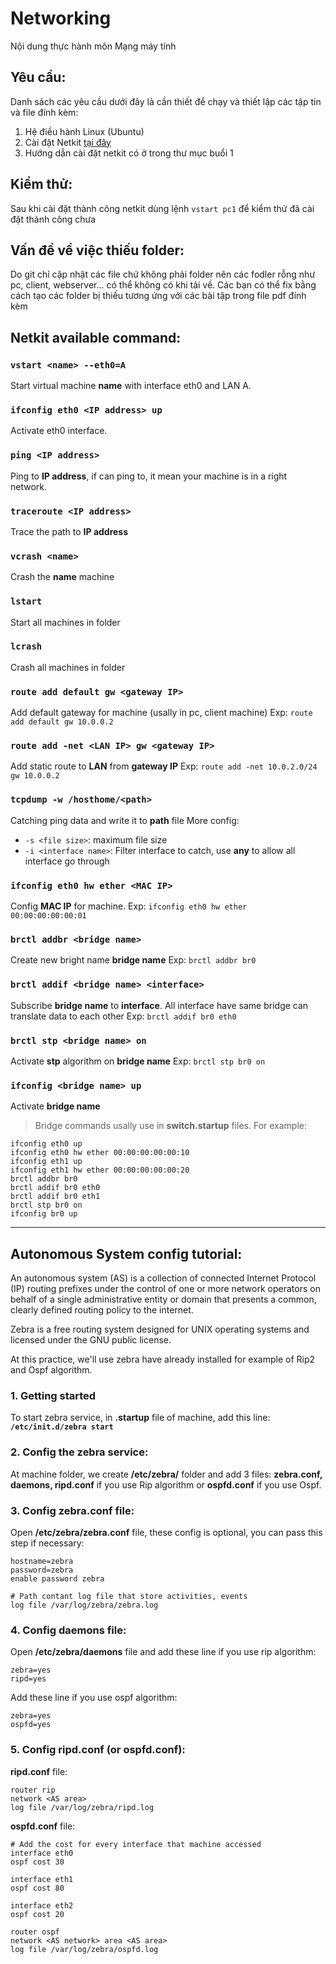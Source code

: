 # Networking
Nội dung thực hành môn Mạng máy tính
## Yêu cầu:
Danh sách các yêu cầu dưới đây là cần thiết để chạy và thiết lập các tập tin và file đính kèm:
1. Hệ điều hành Linux (Ubuntu)
2. Cài đặt Netkit [tại đây](http://wiki.netkit.org/index.php?title=Download_Official)
3. Hướng dẫn cài đặt netkit có ở trong thư mục buổi 1
## Kiểm thử:
Sau khi cài đặt thành công netkit dùng lệnh `vstart pc1` để kiểm thử đã cài đặt thành công chưa
## Vấn đề về việc thiếu folder:
Do git chỉ cập nhật các file chứ không phải folder nên các fodler rỗng như pc, client, webserver... có thể không có khi tải về. Các bạn có thể fix bằng cách tạo các folder bị thiếu tương ứng với các bài tập trong file pdf đính kèm

## Netkit available command:

### `vstart <name> --eth0=A`
Start virtual machine **name** with interface eth0 and LAN A. 

### `ifconfig eth0 <IP address> up`
Activate eth0 interface.

### `ping <IP address>`
Ping to **IP address**, if can ping to, it mean your machine is in a right network.

### `traceroute <IP address>`
Trace the path to **IP address**

### `vcrash <name>`
Crash the **name** machine

### `lstart`
Start all machines in folder

### `lcrash`
Crash all machines in folder

### `route add default gw <gateway IP>`
Add default gateway for machine (usally in pc, client machine)
Exp: `route add default gw 10.0.0.2`

### `route add -net <LAN IP> gw <gateway IP>`
Add static route to **LAN** from **gateway IP**
Exp: `route add -net 10.0.2.0/24 gw 10.0.0.2`

### `tcpdump -w /hosthome/<path>`
Catching ping data and write it to **path** file
More config:
- `-s <file size>`: maximum file size
- `-i <interface name>`: Filter interface to catch, use **any** to allow all interface go through

### `ifconfig eth0 hw ether <MAC IP>`
Config **MAC IP** for machine. 
Exp: `ifconfig eth0 hw ether 00:00:00:00:00:01`

### `brctl addbr <bridge name>`
Create new bright name **bridge name**
Exp: `brctl addbr br0`
### `brctl addif <bridge name> <interface>`
Subscribe **bridge name** to **interface**. All interface have same bridge can translate data to each other
Exp: `brctl addif br0 eth0`

### `brctl stp <bridge name> on`
Activate **stp** algorithm on **bridge name**
Exp: `brctl stp br0 on`

### `ifconfig <bridge name> up`
Activate **bridge name**

> Bridge commands usally use in **switch.startup** files. For example:
```
ifconfig eth0 up
ifconfig eth0 hw ether 00:00:00:00:00:10
ifconfig eth1 up
ifconfig eth1 hw ether 00:00:00:00:00:20
brctl addbr br0
brctl addif br0 eth0
brctl addif br0 eth1
brctl stp br0 on
ifconfig br0 up
```
---
## Autonomous System config tutorial:
An autonomous system (AS) is a collection of connected Internet Protocol (IP) routing prefixes under the control of one or more network operators on behalf of a single administrative entity or domain that presents a common, clearly defined routing policy to the internet.

Zebra is a free routing system designed for UNIX operating systems and licensed under the GNU public license. 

At this practice, we'll use zebra have already installed for example of Rip2 and Ospf algorithm.

### 1. Getting started 
To start zebra service, in **.startup** file of machine, add this line: **`/etc/init.d/zebra start`**

### 2. Config the zebra service:
At machine folder, we create **/etc/zebra/** folder and add 3 files: **zebra.conf, daemons, ripd.conf** if you use Rip algorithm or **ospfd.conf** if you use Ospf.

### 3. Config zebra.conf file:
Open **/etc/zebra/zebra.conf** file, these config is optional, you can pass this step if necessary:
```
hostname=zebra
password=zebra
enable password zebra

# Path contant log file that store activities, events
log file /var/log/zebra/zebra.log
```

### 4. Config daemons file:
Open **/etc/zebra/daemons** file and add these line if you use rip algorithm:
```
zebra=yes
ripd=yes
```
Add these line if you use ospf algorithm:
```
zebra=yes
ospfd=yes
```

### 5. Config ripd.conf (or ospfd.conf):
**ripd.conf** file:
```
router rip
network <AS area>
log file /var/log/zebra/ripd.log
```

**ospfd.conf** file:
```
# Add the cost for every interface that machine accessed
interface eth0
ospf cost 30

interface eth1
ospf cost 80

interface eth2
ospf cost 20

router ospf
network <AS network> area <AS area>
log file /var/log/zebra/ospfd.log
```
